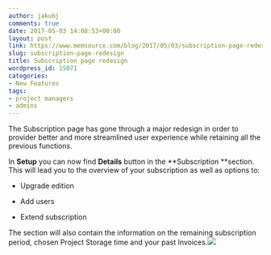 ```yaml
---
author: jakubj
comments: true
date: 2017-05-03 14:08:53+00:00
layout: post
link: https://www.memsource.com/blog/2017/05/03/subscription-page-redesign/
slug: subscription-page-redesign
title: Subscription page redesign
wordpress_id: 15071
categories:
- New Features
tags:
- project managers
- admins
---
```


The Subscription page has gone through a major redesign in order to provider better and more streamlined user experience while retaining all the previous functions.

In **Setup** you can now find **Details** button in the **Subscription **section. This will lead you to the overview of your subscription as well as options to:



 	
  * Upgrade edition

 	
  * Add users

 	
  * Extend subscription


The section will also contain the information on the remaining subscription period, chosen Project Storage time and your past Invoices.[![](http://www.memsource.com/wp-content/uploads/2017/05/New-Subscription-page.png)](http://www.memsource.com/wp-content/uploads/2017/05/New-Subscription-page.png)
